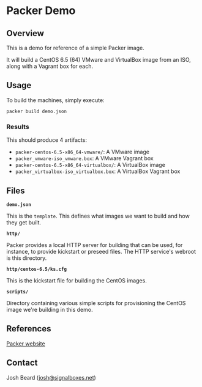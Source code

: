 # Packer Demo

## Overview

This is a demo for reference of a simple Packer image.

It will build a CentOS 6.5 (64) VMware and VirtualBox image from an ISO, along
with a Vagrant box for each.

## Usage

To build the machines, simply execute:

```shell
packer build demo.json
```

### Results

This should produce 4 artifacts:

* `packer-centos-6.5-x86_64-vmware/`: A VMware image
* `packer_vmware-iso_vmware.box`: A VMware Vagrant box
* `packer-centos-6.5-x86_64-virtualbox/`: A VirtualBox image
* `packer_virtualbox-iso_virtualbox.box`: A VirtualBox Vagrant box

## Files

**`demo.json`**

This is the `template`.  This defines what images we want to build and how
they get built.

**`http/`**

Packer provides a local HTTP server for building that can be used, for instance,
to provide kickstart or preseed files.  The HTTP service's webroot is this
directory.

**`http/centos-6.5/ks.cfg`**

This is the kickstart file for building the CentOS images.

**`scripts/`**

Directory containing various simple scripts for provisioning the CentOS image
we're building in this demo.

## References

[Packer website](http://www.packer.io/)

## Contact

Josh Beard (<josh@signalboxes.net>)
